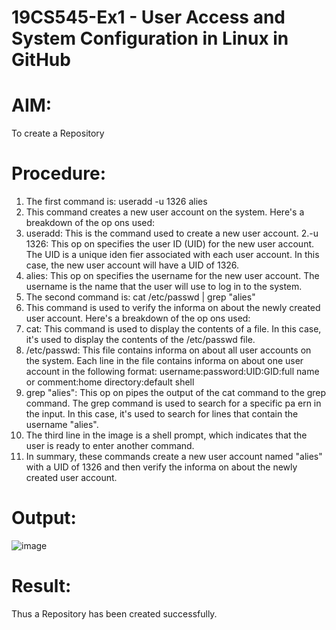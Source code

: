 # 19CS545-Ex1 - User Access and System Configuration in Linux in GitHub

# AIM:
To create a Repository

# Procedure:

1. The first command is: useradd -u 1326 alies 
2. This command creates a new user account on the system. Here's a breakdown of the op ons 
used: 
1. useradd: This is the command used to create a new user account. 
2.-u 1326: This op on specifies the user ID (UID) for the new user account. The UID is a 
unique iden fier associated with each user account. In this case, the new user account 
will have a UID of 1326. 
3. alies: This op on specifies the username for the new user account. The username is 
the name that the user will use to log in to the system. 
3. The second command is: cat /etc/passwd | grep "alies" 
4. This command is used to verify the informa on about the newly created user account. Here's a 
breakdown of the op ons used: 
1. cat: This command is used to display the contents of a file. In this case, it's used to 
display the contents of the /etc/passwd file. 
2. /etc/passwd: This file contains informa on about all user accounts on the system. 
Each line in the file contains informa on about one user account in the following format: 
username:password:UID:GID:full name or comment:home directory:default shell 
3. grep "alies": This op on pipes the output of the cat command to the grep 
command. The grep command is used to search for a specific pa ern in the input. In 
this case, it's used to search for lines that contain the username "alies". 
5. The third line in the image is a shell prompt, which indicates that the user is ready to enter 
another command. 
6. In summary, these commands create a new user account named "alies" with a UID of 1326 and 
then verify the informa on about the newly created user account.


# Output:

![image](https://github.com/user-attachments/assets/640b2e25-359d-49d7-b158-7cae566dc28a)


# Result:

Thus a Repository has been created successfully.
